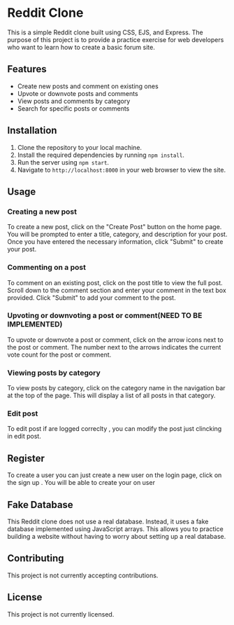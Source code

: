 # Reddit Clone

This is a simple Reddit clone built using CSS, EJS, and Express. The purpose of this project is to provide a practice exercise for web developers who want to learn how to create a basic forum site.

## Features

- Create new posts and comment on existing ones
- Upvote or downvote posts and comments
- View posts and comments by category
- Search for specific posts or comments

## Installation

1. Clone the repository to your local machine.
2. Install the required dependencies by running `npm install`.
3. Run the server using `npm start`.
4. Navigate to `http://localhost:8000` in your web browser to view the site.

## Usage

### Creating a new post

To create a new post, click on the "Create Post" button on the home page. You will be prompted to enter a title, category, and description for your post. Once you have entered the necessary information, click "Submit" to create your post.

### Commenting on a post

To comment on an existing post, click on the post title to view the full post. Scroll down to the comment section and enter your comment in the text box provided. Click "Submit" to add your comment to the post.

### Upvoting or downvoting a post or comment(NEED TO BE IMPLEMENTED)

To upvote or downvote a post or comment, click on the arrow icons next to the post or comment. The number next to the arrows indicates the current vote count for the post or comment.

### Viewing posts by category

To view posts by category, click on the category name in the navigation bar at the top of the page. This will display a list of all posts in that category.

### Edit post 

To edit post if are logged correclty , you can modify the post just clincking in edit post.

## Register 

To create a user you can just create a new user on the login page, click on the sign up . You will be able to create your on user
## Fake Database

This Reddit clone does not use a real database. Instead, it uses a fake database implemented using JavaScript arrays. This allows you to practice building a website without having to worry about setting up a real database.

## Contributing

This project is not currently accepting contributions.

## License

This project is not currently licensed.
